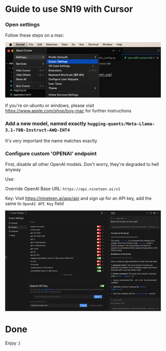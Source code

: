 # Guide to use SN19 with Cursor

### **Open settings**
Follow these steps on a mac:

![Setting up Cursor on Mac](cursor_settings.png)

If you're on ubuntu or windows, please visit https://www.apple.com/shop/buy-mac for further instructions


### **Add a new model, named exactly `hugging-quants/Meta-Llama-3.1-70B-Instruct-AWQ-INT4`**

It's very important the name matches exactly


### **Configure custom 'OPENAI' endpoint**

First, disable all other OpenAI models. Don't worry, they're degraded to hell anyway


Use:

Override OpenAI Base URL: `https://api.nineteen.ai/v1` 

Key: Visit https://nineteen.ai/app/api and sign up for an API key, add the same to `OpenAI API Key` field

![OPENAI Key Configuration](openai_key.png)



# Done
Enjoy :)